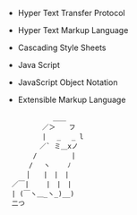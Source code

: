 - Hyper Text Transfer Protocol

- Hyper Text Markup Language

- Cascading Style Sheets

- Java Script

- JavaScript Object Notation

- Extensible Markup Language


```
　　　　 　　 ＿＿
　　　 　　／＞　　フ
　　　 　　| 　_　 _ l
　 　　 　／` ミ＿xノ
　　 　 /　　　 　 |
　　　 /　 ヽ　　 ﾉ
　 　 │　　|　|　|
　／￣|　　 |　|　|
　| (￣ヽ＿_ヽ_)__)
　二つ
```

<!---
muchtoosoon/muchtoosoon is a ✨ special ✨ repository because its `README.md` (this file) appears on your GitHub profile.
You can click the Preview link to take a look at your changes.
--->
